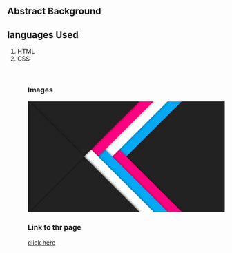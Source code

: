 ## Abstract Background
## languages Used
<ol>
  <li>HTML</li>
  <li>CSS</li>
<ol>
  <br/>
<h3>Images</h3>
<img src="./images/Screenshot (239).png"/>
<h3>Link to thr page</h3>
<a href="">click here</a>
